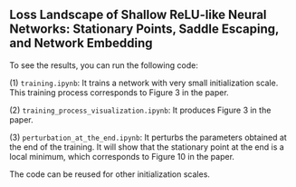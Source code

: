 ## Loss Landscape of Shallow ReLU-like Neural Networks:  Stationary Points, Saddle Escaping, and Network Embedding

To see the results, you can run the following code:

(1) `training.ipynb`: It trains a network with very small initialization scale. This training process corresponds to Figure 3 in the paper.

(2) `training_process_visualization.ipynb`: It produces Figure 3 in the paper.

(3) `perturbation_at_the_end.ipynb`: It perturbs the parameters obtained at the end of the training. It will show that the stationary point at the end is a local minimum, which corresponds to Figure 10 in the paper.

The code can be reused for other initialization scales.
